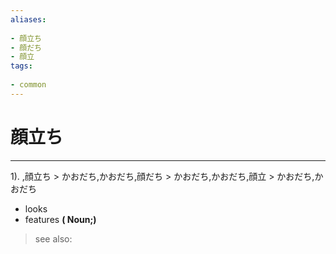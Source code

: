 ```yaml
---
aliases:
    
- 顔立ち
- 顔だち
- 顔立
tags:
    
- common
---
```


# 顔立ち
---
1).
,顔立ち > かおだち,かおだち,顔だち > かおだち,かおだち,顔立 > かおだち,かおだち

- looks
- features
**( Noun;)**
> see also: 
            